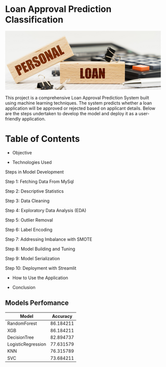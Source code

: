 # Loan Approval Prediction Classification
![image](https://github.com/Shaikh-areeb/Loan_Approval_Prediction-Classification/blob/main/prediction_app_files/personal%20loan.jpg)

This project is a comprehensive Loan Approval Prediction System built using machine learning techniques. 
The system predicts whether a loan application will be approved or rejected based on applicant details. Below are the steps undertaken to develop the model and deploy it as a user-friendly application.

# Table of Contents

* Objective

* Technologies Used

Steps in Model Development

Step 1: Fetching Data From MySql

Step 2: Descriptive Statistics

Step 3: Data Cleaning

Step 4: Exploratory Data Analysis (EDA)

Step 5: Outlier Removal

Step 6: Label Encoding

Step 7: Addressing Imbalance with SMOTE

Step 8: Model Building and Tuning

Step 9: Model Serialization

Step 10: Deployment with Streamlit

* How to Use the Application

* Conclusion

## Models Perfomance

| Model                | Accuracy   |
|----------------------|------------|
| RandomForest         | 86.184211  |
| XGB                  | 86.184211  |
| DecisionTree         | 82.894737  |
| LogisticRegression   | 77.631579  |
| KNN                  | 76.315789  |
| SVC                  | 73.684211  |


